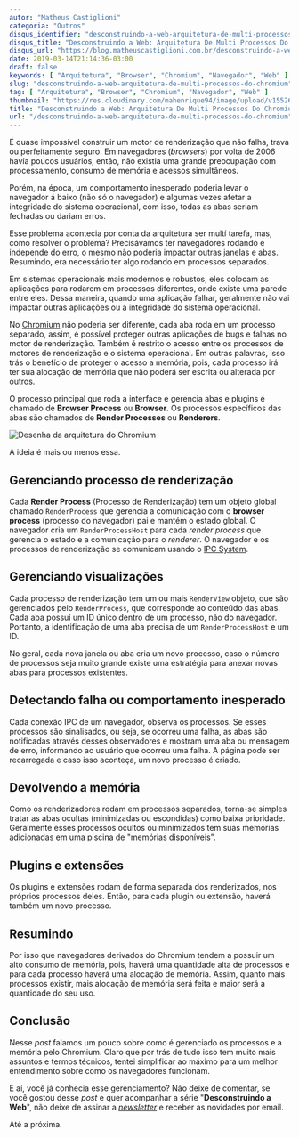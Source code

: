 ```yaml
---
autor: "Matheus Castiglioni"
categoria: "Outros"
disqus_identifier: "desconstruindo-a-web-arquitetura-de-multi-processos-do-chromium"
disqus_title: "Desconstruindo a Web: Arquitetura De Multi Processos Do Chromium"
disqus_url: "https://blog.matheuscastiglioni.com.br/desconstruindo-a-web-arquitetura-de-multi-processos-do-chromium"
date: 2019-03-14T21:14:36-03:00
draft: false
keywords: [ "Arquitetura", "Browser", "Chromium", "Navegador", "Web" ]
slug: "desconstruindo-a-web-arquitetura-de-multi-processos-do-chromium"
tag: [ "Arquitetura", "Browser", "Chromium", "Navegador", "Web" ]
thumbnail: "https://res.cloudinary.com/mahenrique94/image/upload/v1552609194/353612-PAPQHP-44_v4nuwi.jpg"
title: "Desconstruindo a Web: Arquitetura De Multi Processos Do Chromium"
url: "/desconstruindo-a-web-arquitetura-de-multi-processos-do-chromium"
---
```


É quase impossível construir um motor de renderização que não falha, trava ou perfeitamente seguro. Em navegadores (*browsers*) por volta de 2006 havía poucos usuários, então, não existia uma grande preocupação com processamento, consumo de memória e acessos simultâneos.

Porém, na época, um comportamento inesperado poderia levar o navegador á baixo (não só o navegador) e algumas vezes afetar a integridade do sistema operacional, com isso, todas as abas seriam fechadas ou dariam erros.

Esse problema acontecia por conta da arquitetura ser multí tarefa, mas, como resolver o problema? Precisávamos ter navegadores rodando e independe do erro, o mesmo não poderia impactar outras janelas e abas. Resumindo, era necessário ter algo rodando em processos separados.

Em sistemas operacionais mais modernos e robustos, eles colocam as aplicações para rodarem em processos diferentes, onde existe uma parede entre eles. Dessa maneira, quando uma aplicação falhar, geralmente não vai impactar outras aplicações ou a integridade do sistema operacional.

No [Chromium](https://www.chromium.org) não poderia ser diferente, cada aba roda em um processo separado, assim, é possível proteger outras aplicações de bugs e falhas no motor de renderização. Também é restrito o acesso entre os processos de motores de renderização e o sistema operacional. Em outras palavras, isso trás o benefício de proteger o acesso a memória, pois, cada processo irá ter sua alocação de memória que não poderá ser escrita ou alterada por outros.

O processo principal que roda a interface e gerencia abas e plugins é chamado de **Browser Process** ou **Browser**. Os processos específicos das abas são chamados de **Render Processes** ou **Renderers**.

![Desenha da arquitetura do Chromium](https://res.cloudinary.com/mahenrique94/image/upload/v1552610439/arch_tpk0nj.png)

A ideia é mais ou menos essa.

## Gerenciando processo de renderização

Cada **Render Process** (Processo de Renderização) tem um objeto global chamado `RenderProcess` que gerencia a comunicação com o **browser process** (processo do navegador) pai e mantém o estado global. O navegador cria um `RenderProcessHost` para cada *render process* que gerencia o estado e a comunicação para o *renderer*. O navegador e os processos de renderização se comunicam usando o [IPC System](https://www.chromium.org/developers/design-documents/inter-process-communication).

## Gerenciando visualizações

Cada processo de renderização tem um ou mais `RenderView` objeto, que são gerenciados pelo `RenderProcess`, que corresponde ao conteúdo das abas. Cada aba possuí um ID único dentro de um processo, não do navegador. Portanto, a identificação de uma aba precisa de um `RenderProcessHost` e um ID.

No geral, cada nova janela ou aba cria um novo processo, caso o número de processos seja muito grande existe uma estratégia para anexar novas abas para processos existentes.

## Detectando falha ou comportamento inesperado

Cada conexão IPC de um navegador, observa os processos. Se esses processos são sinalisados, ou seja, se ocorreu uma falha, as abas são notificadas através desses observadores e mostram uma aba ou mensagem de erro, informando ao usuário que ocorreu uma falha. A página pode ser recarregada e caso isso aconteça, um novo processo é criado.

## Devolvendo a memória

Como os renderizadores rodam em processos separados, torna-se simples tratar as abas ocultas (minimizadas ou escondidas) como baixa prioridade. Geralmente esses processos ocultos ou minimizados tem suas memórias adicionadas em uma piscina de "memórias disponíveis".

## Plugins e extensões

Os plugins e extensões rodam de forma separada dos renderizados, nos próprios processos deles. Então, para cada plugin ou extensão, haverá também um novo processo.

## Resumindo

Por isso que navegadores derivados do Chromium tendem a possuir um alto consumo de memória, pois, haverá uma quantidade alta de processos e para cada processo haverá uma alocação de memória. Assim, quanto mais processos existir, mais alocação de memória será feita e maior será a quantidade do seu uso.

## Conclusão

Nesse *post* falamos um pouco sobre como é gerenciado os processos e a memória pelo Chromium. Claro que por trás de tudo isso tem muito mais assuntos e termos técnicos, tentei simplificar ao máximo para um melhor entendimento sobre como os navegadores funcionam.

E aí, você já conhecia esse gerenciamento? Não deixe de comentar, se você gostou desse *post* e quer acompanhar a série "**Desconstruindo a Web**", não deixe de assinar a [*newsletter*](http://eepurl.com/ggP7Rv) e receber as novidades por email.

Até a próxima.
